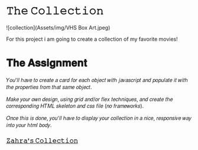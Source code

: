 # 𝚃𝚑𝚎 𝙲𝚘𝚕𝚕𝚎𝚌𝚝𝚒𝚘𝚗

![collection](Assets/img/VHS Box Art.jpeg)

For this project i am going to create a collection of my favorite movies!

# 𝐓𝐡𝐞 𝐀𝐬𝐬𝐢𝐠𝐧𝐦𝐞𝐧𝐭

𝑌𝑜𝑢'𝑙𝑙 ℎ𝑎𝑣𝑒 𝑡𝑜 𝑐𝑟𝑒𝑎𝑡𝑒 𝑎 𝑐𝑎𝑟𝑑 𝑓𝑜𝑟 𝑒𝑎𝑐ℎ 𝑜𝑏𝑗𝑒𝑐𝑡 𝑤𝑖𝑡ℎ 𝑗𝑎𝑣𝑎𝑠𝑐𝑟𝑖𝑝𝑡 𝑎𝑛𝑑 𝑝𝑜𝑝𝑢𝑙𝑎𝑡𝑒 𝑖𝑡 𝑤𝑖𝑡ℎ 𝑡ℎ𝑒 𝑝𝑟𝑜𝑝𝑒𝑟𝑡𝑖𝑒𝑠 𝑓𝑟𝑜𝑚 𝑡ℎ𝑎𝑡 𝑠𝑎𝑚𝑒 𝑜𝑏𝑗𝑒𝑐𝑡.

𝑀𝑎𝑘𝑒 𝑦𝑜𝑢𝑟 𝑜𝑤𝑛 𝑑𝑒𝑠𝑖𝑔𝑛, 𝑢𝑠𝑖𝑛𝑔 𝑔𝑟𝑖𝑑 𝑎𝑛𝑑/𝑜𝑟 𝑓𝑙𝑒𝑥 𝑡𝑒𝑐ℎ𝑛𝑖𝑞𝑢𝑒𝑠, 𝑎𝑛𝑑 𝑐𝑟𝑒𝑎𝑡𝑒 𝑡ℎ𝑒 𝑐𝑜𝑟𝑟𝑒𝑠𝑝𝑜𝑛𝑑𝑖𝑛𝑔 𝐻𝑇𝑀𝐿 𝑠𝑘𝑒𝑙𝑒𝑡𝑜𝑛 𝑎𝑛𝑑 𝑐𝑠𝑠 𝑓𝑖𝑙𝑒 (𝑛𝑜 𝑓𝑟𝑎𝑚𝑒𝑤𝑜𝑟𝑘𝑠).

𝑂𝑛𝑐𝑒 𝑡ℎ𝑖𝑠 𝑖𝑠 𝑑𝑜𝑛𝑒, 𝑦𝑜𝑢'𝑙𝑙 ℎ𝑎𝑣𝑒 𝑡𝑜 𝑑𝑖𝑠𝑝𝑙𝑎𝑦 𝑦𝑜𝑢𝑟 𝑐𝑜𝑙𝑙𝑒𝑐𝑡𝑖𝑜𝑛 𝑖𝑛 𝑎 𝑛𝑖𝑐𝑒, 𝑟𝑒𝑠𝑝𝑜𝑛𝑠𝑖𝑣𝑒 𝑤𝑎𝑦 𝑖𝑛𝑡𝑜 𝑦𝑜𝑢𝑟 ℎ𝑡𝑚𝑙 𝑏𝑜𝑑𝑦.


### [𝚉𝚊𝚑𝚛𝚊'𝚜 𝙲𝚘𝚕𝚕𝚎𝚌𝚝𝚒𝚘𝚗](https://zaraana.github.io/The-Collection/)